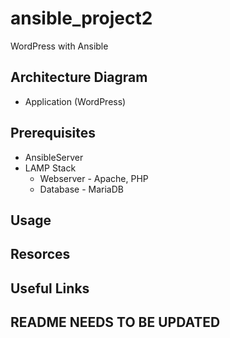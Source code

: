 # ansible_project2
WordPress with Ansible

## Architecture Diagram
  - Application (WordPress)

## Prerequisites
  - AnsibleServer
  - LAMP Stack
      - Webserver - Apache, PHP
      - Database  - MariaDB

## Usage

## Resorces

## Useful Links

## README NEEDS TO BE UPDATED